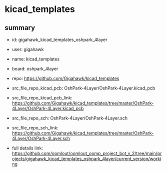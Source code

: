 # kicad_templates
 
## summary 
* id: gigahawk_kicad_templates_oshpark_4layer
* user: gigahawk
* name: kicad_templates
* board: oshpark_4layer
* repo: https://github.com/Gigahawk/kicad_templates
* src_file_repo_kicad_pcb: OshPark-4Layer/OshPark-4Layer.kicad_pcb
* src_file_repo_kicad_pcb_link: https://github.com/Gigahawk/kicad_templates/tree/master/OshPark-4Layer/OshPark-4Layer.kicad_pcb


* src_file_repo_sch: OshPark-4Layer/OshPark-4Layer.sch
* src_file_repo_sch_link: https://github.com/Gigahawk/kicad_templates/tree/master/OshPark-4Layer/OshPark-4Layer.sch
* full details link: https://github.com/oomlout/oomlout_oomp_project_bot_v_2/tree/main/projects/gigahawk_kicad_templates_oshpark_4layer/current_version/working  






